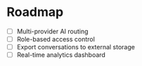 # Roadmap

- [ ] Multi-provider AI routing
- [ ] Role-based access control
- [ ] Export conversations to external storage
- [ ] Real-time analytics dashboard
